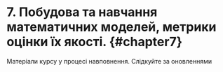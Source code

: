 # 7.	Побудова та навчання математичних моделей, метрики оцінки їх якості. {#chapter7}

<div class="alert alert-danger">
<i class="far fa-bell fa-alert fa-2x"></i>
Матеріали курсу у процесі навповнення. Слідкуйте за оновленнями
</div>
